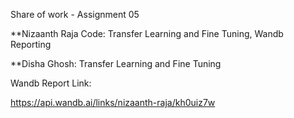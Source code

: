 Share of work - Assignment 05


**Nizaanth Raja
Code: Transfer Learning and Fine Tuning, Wandb Reporting

**Disha Ghosh: Transfer Learning and Fine Tuning



Wandb Report Link:

https://api.wandb.ai/links/nizaanth-raja/kh0uiz7w



